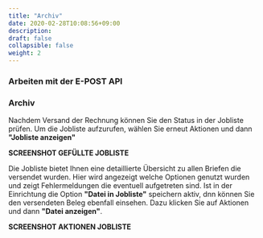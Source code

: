 ```yaml
---
title: "Archiv"
date: 2020-02-28T10:08:56+09:00
description: 
draft: false
collapsible: false
weight: 2
---
```

### Arbeiten mit der E-POST API

### Archiv

Nachdem Versand der Rechnung können Sie den Status in der Jobliste prüfen. Um die Jobliste aufzurufen, wählen Sie erneut Aktionen und dann **"Jobliste anzeigen"**

**SCREENSHOT GEFÜLLTE JOBLISTE**

Die Jobliste bietet Ihnen eine detaillierte Übersicht zu allen Briefen die versendet wurden. Hier wird angezeigt welche Optionen genutzt wurden und zeigt Fehlermeldungen die eventuell aufgetreten sind. Ist in der Einrichtung die Option **"Datei in Jobliste"** speichern aktiv, dnn können Sie den versendeten Beleg ebenfall einsehen. Dazu klicken Sie auf Aktionen und dann **"Datei anzeigen"**.

**SCREENSHOT AKTIONEN JOBLISTE**
